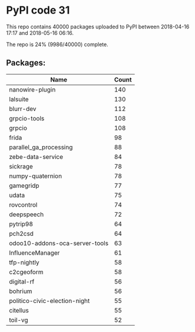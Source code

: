# PyPI code 31

This repo contains 40000 packages uploaded to PyPI between 
2018-04-16 17:17 and 2018-05-16 06:16.

The repo is 24% (9986/40000) complete.

## Packages:

| Name  | Count |
| ----- | ----- |
| nanowire-plugin | 140 |
| lalsuite | 130 |
| blurr-dev | 112 |
| grpcio-tools | 108 |
| grpcio | 108 |
| frida | 98 |
| parallel_ga_processing | 88 |
| zebe-data-service | 84 |
| sickrage | 78 |
| numpy-quaternion | 78 |
| gamegridp | 77 |
| udata | 75 |
| rovcontrol | 74 |
| deepspeech | 72 |
| pytrip98 | 64 |
| pch2csd | 64 |
| odoo10-addons-oca-server-tools | 63 |
| InfluenceManager | 61 |
| tfp-nightly | 58 |
| c2cgeoform | 58 |
| digital-rf | 56 |
| bohrium | 56 |
| politico-civic-election-night | 55 |
| citellus | 55 |
| toil-vg | 52 |


